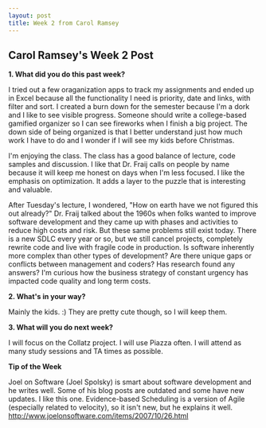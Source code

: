 ```yaml
---
layout: post
title: Week 2 from Carol Ramsey
---
```

## Carol Ramsey's Week 2 Post

**1. What did you do this past week?**

I tried out a few oraganization apps to track my assignments and ended up in Excel because all the functionality I need is priority, date and links, with filter and sort. I created a burn down for the semester because I'm a dork and I like to see visible progress. Someone should write a college-based gamified organizer so I can see fireworks when I finish a big project.
The down side of being organized is that I better understand just how much work I have to do and I wonder if I will see my kids before Christmas. 

I'm enjoying the class. The class has a good balance of lecture, code samples and discussion. I like that Dr. Fraij calls on people by name because it will keep me honest on days when I'm less focused. I like the emphasis on optimization. It adds a layer to the puzzle that is interesting and valuable.

After Tuesday's lecture, I wondered, "How on earth have we not figured this out already?" Dr. Fraij talked about the 1960s when folks wanted to improve software development and they came up with phases and activities to reduce high costs and risk. But these same problems still exist today. There is a new SDLC every year or so, but we still cancel projects, completely rewrite code and live with fragile code in production. Is software inherently more complex than other types of development? Are there unique gaps or conflicts between management and coders? Has research found any answers? I'm curious how the business strategy of constant urgency has impacted code quality and long term costs. 


**2. What's in your way?**

Mainly the kids. :) They are pretty cute though, so I will keep them. 

**3. What will you do next week?**

I will focus on the Collatz project. I will use Piazza often. I will attend as many study sessions and TA times as possible.

**Tip of the Week**

Joel on Software (Joel Spolsky) is smart about software development and he writes well. Some of his blog posts are outdated and some have new updates. I like this one. Evidence-based Scheduling is a version of Agile (especially related to velocity), so it isn't new, but he explains it well. 
http://www.joelonsoftware.com/items/2007/10/26.html
